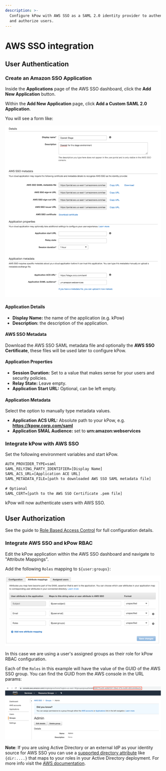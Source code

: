 ```yaml
---
description: >-
  Configure kPow with AWS SSO as a SAML 2.0 identity provider to authenticate
  and authorize users.
---
```


# AWS SSO integration

## User Authentication

### Create an Amazon SSO Application

Inside the **Applications** page of the AWS SSO dashboard, click the **Add New Application** button.

Within the **Add New Application** page, click **Add a Custom SAML 2.0 Application**.

You will see a form like:

![](../../.gitbook/assets/aws-sso.png)



#### Application Details

* **Display Name:** the name of the application \(e.g. kPow\)
* **Description:** the description of the application.



#### AWS SSO Metadata

Download the AWS SSO SAML metadata file and optionally the **AWS SSO Certificate**, these files will be used later to configure kPow.

#### Application Properties

* **Session Duration:** Set to a value that makes sense for your users and security policies.
* **Relay State:** Leave empty.
* **Application Start URL:** Optional, can be left empty.

#### Application Metadata

Select the option to manually type metadata values.

* **Application ACS URL:** Absolute path to your kPow, e.g. **https://kpow.corp.com/saml**
* **Application SMAL Audience:** set to **urn:amazon:webservices**

### Integrate kPow with AWS SSO

Set the following environment variables and start kPow.

```text
AUTH_PROVIDER_TYPE=saml
SAML_RELYING_PARTY_IDENTIFIER=[Display Name]
SAML_ACS_URL=[Application ACE URL]
SAML_METADATA_FILE=[path to downloaded AWS SSO SAML metadata file]

# Optional
SAML_CERT=[path to the AWS SSO Certificate .pem file]
```

kPow will now authenticate users with AWS SSO.

## User Authorization

See the guide to [Role Based Access Control](https://support.operatr.io/hc/en-us/articles/900002019823) for full configuration details.

### Integrate AWS SSO and kPow RBAC

Edit the kPow application within the AWS SSO dashboard and navigate to "Attribute Mappings".

Add the following `Roles` mapping to `${user:groups}`:

![](../../.gitbook/assets/aws-sso-attribute-mapping.png)

In this case we are using a user's assigned groups as their role for kPow RBAC configuration.

Each of the `Roles` in this example will have the value of the GUID of the AWS SSO group. You can find the GUID from the AWS console in the URL params:

![](../../.gitbook/assets/aws-sso-guid.png)

**Note**: If you are using Active Directory or an external IdP as your identity source for AWS SSO you can use a [supported directory attribute](https://docs.aws.amazon.com/singlesignon/latest/userguide/attributemappingsconcept.html?icmpid=docs_sso_console) like `{dir:....}` that maps to your roles in your Active Directory deployment. For more info visit the [AWS documentation](https://docs.aws.amazon.com/singlesignon/latest/userguide/mapssoattributestocdattributes.html).  


